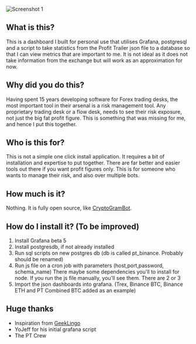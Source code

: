 ![Screenshot 1](https://github.com/mehtadone/PT-Risk-Dash/blob/master/dash.png?raw=true)

## What is this?
This is a dashboard I built for personal use that utilises Grafana, postgresql and a script to take statistics from the Profit Trailer json file to a database so that I can view metrics that are important to me. It is not ideal as it does not take information from the exchange but will work as an approximation for now. 

## Why did you do this?
Having spent 15 years developing software for Forex trading desks, the most important tool in their arsenal is a risk management tool. Any proprietary trading desk or a flow desk, needs to see their risk exposure, not just the big fat profit figure. This is something that was missing for me, and hence I put this together. 

## Who is this for?
This is not a simple one click install application. It requires a bit of installation and expertise to put together. There are far better and easier tools out there if you want profit figures only. This is for someone who wants to manage their risk, and also over multiple bots.

## How much is it?
Nothing. It is fully open source, like [CryptoGramBot](https://github.com/mehtadone/CryptoGramBot). 

## How do I install it? (To be improved)

1. Install Grafana beta 5
2. Install postgresdb, if not already installed
3. Run sql scripts on new postgres db
(db is called pt_binance. Probably should be renamed)
4. Run js file on a cron job with parameters
(host,port,password, schema_name)
There maybe some dependencies you'll to install for node. If you run the js file manually, you'll see them. There are 2 or 3
5. Import the json dashboards into grafana. (Trex, Binance BTC, Binance ETH and PT Combined BTC added as an example)

## Huge thanks

- Inspiration from [GeekLingo](https://github.com/geeklingo/Guppy-Dashboard)
- YoJeff for his initial grafana script
- The PT Crew
